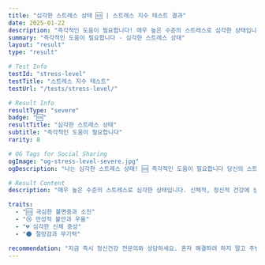 ```yaml
---
title: "심각한 스트레스 상태 🆘 | 스트레스 지수 테스트 결과"
date: 2025-01-22
description: "즉각적인 도움이 필요합니다! 매우 높은 수준의 스트레스로 심각한 상태입니다. 신체적, 정신적 건강에 심각한 영향을 미치고 있으며, 일상생활이 거의 불가능한 수준입니다. 즉시 전문가의 도움이 필요합니다...."
summary: "즉각적인 도움이 필요합니다 - 심각한 스트레스 상태"
layout: "result"
type: "result"

# Test Info
testId: "stress-level"
testTitle: "스트레스 지수 테스트"
testUrl: "/tests/stress-level/"

# Result Info
resultType: "severe"
badge: "🆘"
resultTitle: "심각한 스트레스 상태"
subtitle: "즉각적인 도움이 필요합니다"
rarity: 8

# OG Tags for Social Sharing
ogImage: "og-stress-level-severe.jpg"
ogDescription: "나는 심각한 스트레스 상태! 🆘 즉각적인 도움이 필요합니다 당신의 스트레스 지수 테스트 결과는?"

# Result Content
description: "매우 높은 수준의 스트레스로 심각한 상태입니다. 신체적, 정신적 건강에 심각한 영향을 미치고 있으며, 일상생활이 거의 불가능한 수준입니다. 즉시 전문가의 도움이 필요합니다."

traits:
  - "🆘 극심한 불면증과 소진"
  - "😢 만성적 불안과 우울"
  - "💔 심각한 신체 증상"
  - "🌑 절망감과 무기력"

recommendation: "지금 즉시 정신건강 전문의와 상담하세요. 혼자 해결하려 하지 말고 주변에 도움을 요청하세요. 약물치료나 집중 상담 프로그램이 필요할 수 있습니다. 당신의 건강이 최우선입니다."
---
```

